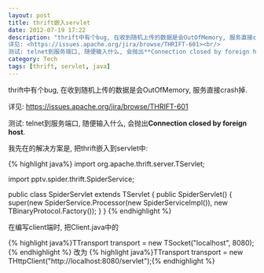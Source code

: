 ```yaml
---
layout: post
title: thrift嵌入servlet
date: 2012-07-19 17:22
description: "thrift中有个bug, 在收到随机上传的数据是会OutOfMemory, 服务直接crash掉.<br/>
详见: <https://issues.apache.org/jira/browse/THRIFT-601><br/>
测试: telnet到服务端口, 随便输入什么, 会抛出**Connection closed by foreign host**. 我现在的解决方案是, 把thrift嵌入到servlet中"
category: Tech
tags: [thrift, servlet, java]
---
```


thrift中有个bug, 在收到随机上传的数据是会OutOfMemory, 服务直接crash掉.

详见: <https://issues.apache.org/jira/browse/THRIFT-601>

测试: telnet到服务端口, 随便输入什么, 会抛出**Connection closed by foreign host**.

我先在的解决方案是, 把thrift嵌入到servlet中:

{% highlight java%}
import org.apache.thrift.server.TServlet;

import pptv.spider.thrift.SpiderService;

public class SpiderServlet extends TServlet {
    public SpiderServlet() {
        super(new SpiderService.Processor(new SpiderServiceImpl()),
                new TBinaryProtocol.Factory());
    }
}
{% endhighlight %}

在编写client端时, 把Client.java中的

{% highlight java%}TTransport transport = new TSocket("localhost", 8080);{% endhighlight %}
改为
{% highlight java%}TTransport transport = new THttpClient("http://localhost:8080/servlet");{% endhighlight %}
